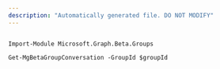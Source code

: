 ```yaml
---
description: "Automatically generated file. DO NOT MODIFY"
---
```


```powershellv2

Import-Module Microsoft.Graph.Beta.Groups

Get-MgBetaGroupConversation -GroupId $groupId

```